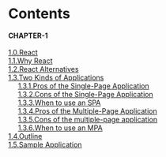 # Contents

__CHAPTER-1__  
    ‎  
    [1.0.React](CHAPTER-1.md#1.0.React)    
    [1.1.Why React](CHAPTER-1.md#11why-react)    
    [1.2.React Alternatives](CHAPTER-1.md#12React-Alternatives)  
    [1.3.Two Kinds of Applications](CHAPTER-1.md#13Two-Kinds-of-Applications)  
    &nbsp;&nbsp;&nbsp;&nbsp;&nbsp;[1.3.1.Pros of the Single-Page Application](CHAPTER-1.md#131pros-of-the-single-page-application)</pre>  
    &nbsp;&nbsp;&nbsp;&nbsp;&nbsp;[1.3.2.Cons of the Single-Page Application](CHAPTER-1.md#132cons-of-the-single-page-application)</pre>  
    &nbsp;&nbsp;&nbsp;&nbsp;&nbsp;[1.3.3.When to use an SPA](CHAPTER-1.md#133when-to-use-an-spa)</pre>  
    &nbsp;&nbsp;&nbsp;&nbsp;&nbsp;[1.3.4.Pros of the Multiple-Page Application](CHAPTER-1.md#134pros-of-the-multiple-page-application)</pre>  
    &nbsp;&nbsp;&nbsp;&nbsp;&nbsp;[1.3.5.Cons of the multiple-page application](CHAPTER-1.md#131pros-of-the-single-page-application)</pre>  
    &nbsp;&nbsp;&nbsp;&nbsp;&nbsp;[1.3.6.When to use an MPA](CHAPTER-1.md#136when-to-use-an-mpa)</pre>   
    [1.4.Outline](CHAPTER-1.md#14outline)   
    [1.5.Sample Application](CHAPTER-1.md#15sample-application)   
    


